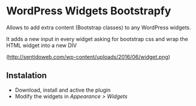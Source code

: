 # WordPress Widgets Bootstrapfy

Allows to add extra content (Bootstrap classes) to any WordPress widgets.

It adds a new input in every widget asking for bootstrap css and wrap the HTML widget into a new DIV

(http://sentidoweb.com/wp-content/uploads/2016/06/widget.png)

## Instalation

* Download, install and active the plugin
* Modify the widgets in *Appearance > Widgets*
